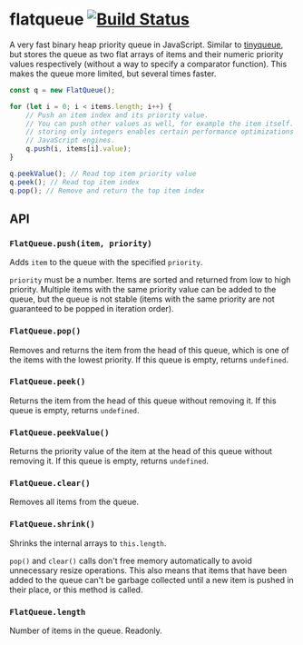 # flatqueue [![Build Status](https://travis-ci.com/mourner/flatqueue.svg?branch=master)](https://travis-ci.com/mourner/flatqueue)

A very fast binary heap priority queue in JavaScript.
Similar to [tinyqueue](https://github.com/mourner/tinyqueue/),
but stores the queue as two flat arrays of items and their numeric priority values respectively
(without a way to specify a comparator function).
This makes the queue more limited, but several times faster.

```js
const q = new FlatQueue();

for (let i = 0; i < items.length; i++) {
    // Push an item index and its priority value.
    // You can push other values as well, for example the item itself. However,
    // storing only integers enables certain performance optimizations in some
    // JavaScript engines.
    q.push(i, items[i].value);
}

q.peekValue(); // Read top item priority value
q.peek(); // Read top item index
q.pop(); // Remove and return the top item index
```

## API

### `FlatQueue.push(item, priority)`

Adds `item` to the queue with the specified `priority`.

`priority` must be a number. Items are sorted and returned from low to high priority.
Multiple items with the same priority value can be added to the queue, but the queue is not stable (items with the same priority are not guaranteed to be popped in iteration order).

### `FlatQueue.pop()`

Removes and returns the item from the head of this queue, which is one of the items with the lowest priority.
If this queue is empty, returns `undefined`.

### `FlatQueue.peek()`

Returns the item from the head of this queue without removing it.
If this queue is empty, returns `undefined`.

### `FlatQueue.peekValue()`

Returns the priority value of the item at the head of this queue without removing it.
If this queue is empty, returns `undefined`.

### `FlatQueue.clear()`

Removes all items from the queue.

### `FlatQueue.shrink()`

Shrinks the internal arrays to `this.length`.

`pop()` and `clear()` calls don't free memory automatically to avoid unnecessary resize operations.
This also means that items that have been added to the queue can't be garbage collected until a new item is pushed in their place, or this method is called.

### `FlatQueue.length`

Number of items in the queue. Readonly.
